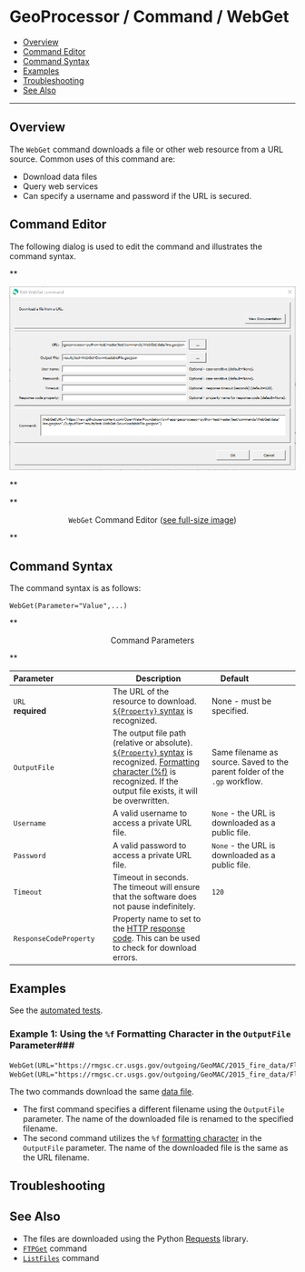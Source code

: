 # GeoProcessor / Command / WebGet #

*   [Overview](#overview)
*   [Command Editor](#command-editor)
*   [Command Syntax](#command-syntax)
*   [Examples](#examples)
*   [Troubleshooting](#troubleshooting)
*   [See Also](#see-also)

-------------------------

## Overview ##

The `WebGet` command downloads a file or other web resource from a URL source. Common uses of this command are:

*   Download data files
*   Query web services 
*   Can specify a username and password if the URL is secured.

## Command Editor ##

The following dialog is used to edit the command and illustrates the command syntax.

**<p style="text-align: center;">
![WebGet](WebGet.png)
</p>**

**<p style="text-align: center;">
`WebGet` Command Editor (<a href="../WebGet.png">see full-size image</a>)
</p>**

## Command Syntax ##

The command syntax is as follows:

```text
WebGet(Parameter="Value",...)
```
**<p style="text-align: center;">
Command Parameters
</p>**

|**Parameter**&nbsp;&nbsp;&nbsp;&nbsp;&nbsp;&nbsp;&nbsp;&nbsp;&nbsp;&nbsp;&nbsp;&nbsp;&nbsp;&nbsp;&nbsp;&nbsp;&nbsp;&nbsp;&nbsp;&nbsp;&nbsp;&nbsp;&nbsp;&nbsp; | **Description** | **Default**&nbsp;&nbsp;&nbsp;&nbsp;&nbsp;&nbsp;&nbsp;&nbsp;&nbsp;&nbsp;&nbsp;&nbsp;&nbsp;&nbsp;&nbsp;&nbsp; |
| --------------|-----------------|----------------- |
| `URL` <br>**required** | The URL of the resource to download. [`${Property}` syntax](../../introduction/introduction.md#geoprocessor-properties-property) is recognized. | None - must be specified. |
| `OutputFile` | The output file path (relative or absolute). [`${Property}` syntax](../../introduction/introduction.md#geoprocessor-properties-property) is recognized. [Formatting character (%f)](../../introduction/introduction.md#geolayer-property-format-specifiers) is recognized. If the output file exists, it will be overwritten. | Same filename as source. Saved to the parent folder of the `.gp` workflow. |
| `Username` | A valid username to access a private URL file. |`None` - the URL is downloaded as a public file. |
| `Password` | A valid password to access a private URL file. |`None` - the URL is downloaded as a public file. |
| `Timeout` | Timeout in seconds. The timeout will ensure that the software does not pause indefinitely. | `120` |
| `ResponseCodeProperty` | Property name to set to the [HTTP response code](https://en.wikipedia.org/wiki/List_of_HTTP_status_codes). This can be used to check for download errors. | |

## Examples ##

See the [automated tests](https://github.com/OpenWaterFoundation/owf-app-geoprocessor-python-test/tree/main/test/commands/WebGet).

### Example 1: Using the `%f` Formatting Character in the `OutputFile` Parameter###

```
WebGet(URL="https://rmgsc.cr.usgs.gov/outgoing/GeoMAC/2015_fire_data/Florida/Mystery_Hammock_Wf/fl_mystery_hammock_wf_20150817_0000_dd83.cpg",OutputFile="ExampleOutputFolder/NewFilename")
WebGet(URL="https://rmgsc.cr.usgs.gov/outgoing/GeoMAC/2015_fire_data/Florida/Mystery_Hammock_Wf/fl_mystery_hammock_wf_20150817_0000_dd83.cpg",OutputFile="ExampleOutputFolder/%f")
```

The two commands download the same [data file](https://rmgsc.cr.usgs.gov/outgoing/GeoMAC/2015_fire_data/Florida/Mystery_Hammock_Wf/fl_mystery_hammock_wf_20150817_0000_dd83.cpg). 

-   The first command specifies a different filename using the `OutputFile` parameter.
    The name of the downloaded file is renamed to the specified filename. 
-   The second command utilizes the `%f` [formatting character](../../introduction/introduction.md#geolayer-property-format-specifiers)
    in the `OutputFile` parameter. The name of the downloaded file is the same as the URL filename.

## Troubleshooting ##

## See Also ##

*   The files are downloaded using the Python [Requests](http://docs.python-requests.org/en/master/) library.
*   [`FTPGet`](../FTPGet/FTPGet.md) command
*   [`ListFiles`](../ListFiles/ListFiles.md) command
